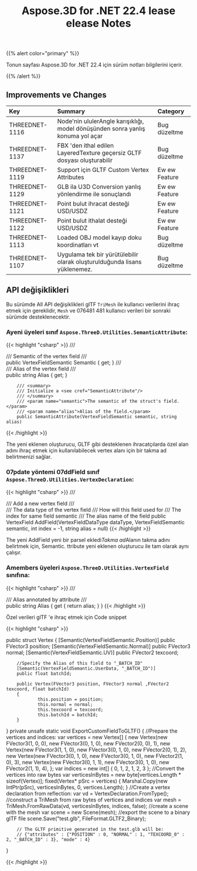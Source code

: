﻿---
title: Aspose.3D for .NET 22.4 lease elease Notes
type: docs
weight: 9
url: /tr/net/aspose-3d-for-net-22-4-release-notes/
description: To Aspose.3D for .NET 22.4 notlarını serbest bıraktı.
---
{{% alert color="primary" %}}

Tonun sayfası Aspose.3D for .NET 22.4 için sürüm notları bilgilerini içerir.

{{% /alert %}}
## **Improvements ve Changes**

|**Key**|**Summary**|**Category**|
|:- |:- |:- |
|THREEDNET-1116 |Node'nin ululerAngle karışıklığı, model dönüşünden sonra yanlış konuma yol açar|Bug düzeltme|
|THREEDNET-1137 |FBX 'den ithal edilen LayeredTexture geçersiz GLTF dosyası oluşturabilir|Bug düzeltme|
|THREEDNET-1119 |Support için GLTF Custom Vertex Attributes|Ew ew Feature|
|THREEDNET-1129 |GLB ila U3D Conversion yanlış yönlendirme ile sonuçlandı|Ew ew Feature|
|THREEDNET-1121 |Point bulut ihracat desteği USD/USDZ|Ew ew Feature|
|THREEDNET-1122 |Point bulut ithalat desteği USD/USDZ|Ew ew Feature|
|THREEDNET-1113 |Loaded OBJ model kayıp doku koordinatları vt|Bug düzeltme|
|THREEDNET-1107 |Uygulama tek bir yürütülebilir olarak oluşturulduğunda lisans yüklenemez.|Bug düzeltme|


## API değişiklikleri ##


Bu sürümde All API değişiklikleri glTF `TriMesh` ile kullanıcı verilerini ihraç etmek için gereklidir, `Mesh` ve 076481 481 kullanıcı verileri bir sonraki sürümde desteklenecektir.


### Ayeni üyeleri sınıf `Aspose.ThreeD.Utilities.SemanticAttribute`:

{{< highlight "csharp" >}}
        /// <summary>
        /// Semantic of the vertex field
        /// </summary>
        public VertexFieldSemantic Semantic { get; }
        /// <summary>
        /// Alias of the vertex field
        /// </summary>
        public string Alias { get; }

        /// <summary>
        /// Initialize a <see cref="SemanticAttribute"/>
        /// </summary>
        /// <param name="semantic">The semantic of the struct's field.</param>
        /// <param name="alias">Alias of the field.</param>
        public SemanticAttribute(VertexFieldSemantic semantic, string alias)
{{< /highlight >}}

The yeni eklenen oluşturucu, GLTF gibi desteklenen ihracatçılarda özel alan adını ihraç etmek için kullanılabilecek vertex alanı için bir takma ad belirtmenizi sağlar.


### 07pdate yöntemi 07ddField sınıf `Aspose.ThreeD.Utilities.VertexDeclaration`:

{{< highlight "csharp" >}}
        /// <summary>
        /// Add a new vertex field
        /// </summary>
        /// <param name="dataType">The data type of the vertex field</param>
        /// <param name="semantic">How will this field used for</param>
        /// <param name="index">The index for same field semantic</param>
        /// <param name="alias">The alias name of the field</param>
        public VertexField AddField(VertexFieldDataType dataType, VertexFieldSemantic semantic, int index = -1, string alias = null)
{{< /highlight >}}

The yeni AddField yeni bir parsel ekledi*Takma ad*Alanın takma adını belirtmek için, Semantic. ttribute yeni eklenen oluşturucu ile tam olarak aynı çalışır.


### Amembers üyeleri `Aspose.ThreeD.Utilities.VertexField` sınıfına:

{{< highlight "csharp" >}}
        /// <summary>
        /// Alias annotated by attribute <see cref="SemanticAttribute"/>
        /// </summary>
        public string Alias { get { return alias; } }
{{< /highlight >}}




Özel verileri glTF 'e ihraç etmek için Code snippet

{{< highlight "csharp" >}}

public struct Vertex
{
        [Semantic(VertexFieldSemantic.Position)]
        public FVector3 position;
        [Semantic(VertexFieldSemantic.Normal)]
        public FVector3 normal;
        [Semantic(VertexFieldSemantic.UV)]
        public FVector2 texcoord;

        //Specify the Alias of this field to "_BATCH_ID"
        [Semantic(VertexFieldSemantic.UserData, "_BATCH_ID")]
        public float batchId;

        public Vertex(FVector3 position, FVector3 normal ,FVector2 texcoord, float batchId)
        {
                this.position = position;
                this.normal = normal;
                this.texcoord = texcoord;
                this.batchId = batchId;
        }
}
private unsafe static void ExportCustomFieldToGLTF()
{
        //Prepare the vertices and indices:
        var vertices = new Vertex[]
        {
                new Vertex(new FVector3(1, 0, 0), new FVector3(0, 1, 0), new FVector2(0, 0), 1),
                new Vertex(new FVector3(1, 1, 0), new FVector3(0, 1, 0), new FVector2(0, 1), 2),
                new Vertex(new FVector3(0, 1, 0), new FVector3(0, 1, 0), new FVector2(1, 0), 3),
                new Vertex(new FVector3(0, 1, 1), new FVector3(0, 1, 0), new FVector2(1, 1), 4),
        };
        var indices = new int[]
        {
                0, 1, 2,
                1, 2, 3
        };
        //Convert the vertices into raw bytes
        var verticesInBytes = new byte[vertices.Length * sizeof(Vertex)];
        fixed(Vertex* pSrc = vertices)
        {
                Marshal.Copy(new IntPtr(pSrc), verticesInBytes, 0, vertices.Length);
        }
        //Create a vertex declaration from reflection:
        var vd = VertexDeclaration.FromType<Vertex>();
        //construct a TriMesh from raw bytes of vertices and indices
        var mesh = TriMesh.FromRawData(vd, verticesInBytes, indices, false);
        //create a scene with the mesh
        var scene = new Scene(mesh);
        //export the scene to a binary glTF file
        scene.Save("test.glb", FileFormat.GLTF2_Binary);

        // The GLTF primitive generated in the test.glb will be:
        // {"attributes" : {"POSITION" : 0, "NORMAL" : 1, "TEXCOORD_0" : 2, "_BATCH_ID" : 3}, "mode" : 4}
}



{{< /highlight >}}

